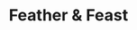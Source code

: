 ---
title: 'Feather & Feast'
desc: '
<p class="font--regular">Yoga tutor based in Hampshire, South of England, practices with the belief “Nourish to Flourish” through mind, body and soul.</p>'
tags:
  - Location::Fleet, Hampshire
  - Location::Farnham, Surrey
  - Category::Health Fitness & Lifestyle
header:
  src: header.jpg
  alt: Feather & Feast Header
logo: 
  src: logo.jpg
  alt: Feather & Feast Logo
covidInfomation: '
<p class="font--regular"></p>'
covidStatus:
  icon: warning
  text: 'We’re open! But have a few small changes.'
openingHours:
  monday: 'N/A'
  tuesday: 'N/A'
  wednesday: 'N/A'
  thursday: 'N/A'
  friday: 'N/A'
  saturday: 'N/A'
  sunday: 'N/A'
contactDetails:
  email: 'jadelydia@gmail.com'
  phone: 'N/A'
  website: 'https://www.featherandfeast.com'
socialLinks:
  facebook: 'https://facebook.com/featherandfeastuk'
  messenger: 'https://m.me/featherandfeastuk'
  instagram: 'https://instagram.com/featherandfeast'
ctaLink: 'https://www.featherandfeast.com'
metaDesc: 'Yoga tutor based in Hampshire, South of England, practices with the belief “Nourish to Flourish” through mind, body and soul.'
---